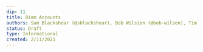 ```yaml
---
dip: 11
title: Diem Accounts
authors: Sam Blackshear (@sblackshear), Bob Wilsion (@bob-wilson), Tim Zakian (@tzakian)
status: Draft
type: Informational
created: 2/11/2021
---
```

